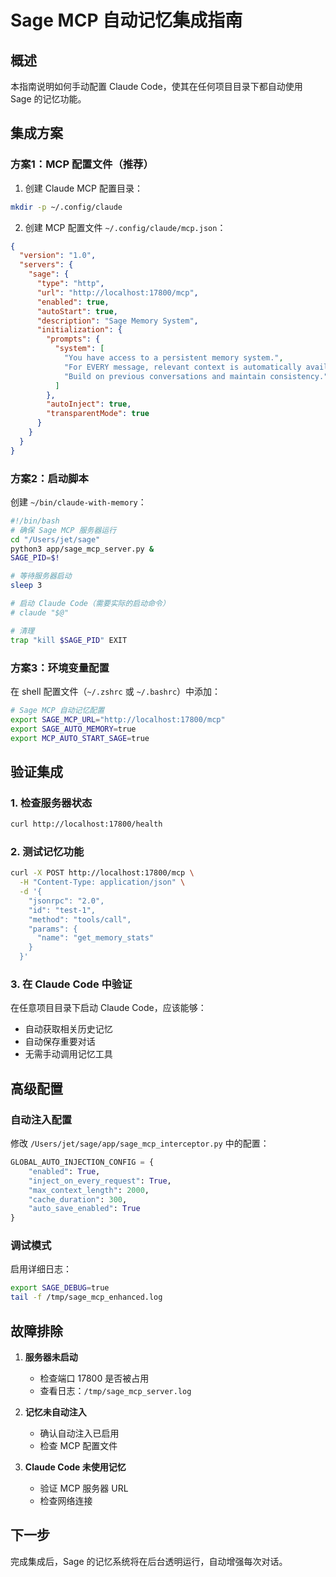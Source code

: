 # Sage MCP 自动记忆集成指南

## 概述

本指南说明如何手动配置 Claude Code，使其在任何项目目录下都自动使用 Sage 的记忆功能。

## 集成方案

### 方案1：MCP 配置文件（推荐）

1. 创建 Claude MCP 配置目录：
```bash
mkdir -p ~/.config/claude
```

2. 创建 MCP 配置文件 `~/.config/claude/mcp.json`：
```json
{
  "version": "1.0",
  "servers": {
    "sage": {
      "type": "http",
      "url": "http://localhost:17800/mcp",
      "enabled": true,
      "autoStart": true,
      "description": "Sage Memory System",
      "initialization": {
        "prompts": {
          "system": [
            "You have access to a persistent memory system.",
            "For EVERY message, relevant context is automatically available.",
            "Build on previous conversations and maintain consistency."
          ]
        },
        "autoInject": true,
        "transparentMode": true
      }
    }
  }
}
```

### 方案2：启动脚本

创建 `~/bin/claude-with-memory`：
```bash
#!/bin/bash
# 确保 Sage MCP 服务器运行
cd "/Users/jet/sage"
python3 app/sage_mcp_server.py &
SAGE_PID=$!

# 等待服务器启动
sleep 3

# 启动 Claude Code（需要实际的启动命令）
# claude "$@"

# 清理
trap "kill $SAGE_PID" EXIT
```

### 方案3：环境变量配置

在 shell 配置文件（`~/.zshrc` 或 `~/.bashrc`）中添加：
```bash
# Sage MCP 自动记忆配置
export SAGE_MCP_URL="http://localhost:17800/mcp"
export SAGE_AUTO_MEMORY=true
export MCP_AUTO_START_SAGE=true
```

## 验证集成

### 1. 检查服务器状态
```bash
curl http://localhost:17800/health
```

### 2. 测试记忆功能
```bash
curl -X POST http://localhost:17800/mcp \
  -H "Content-Type: application/json" \
  -d '{
    "jsonrpc": "2.0",
    "id": "test-1",
    "method": "tools/call",
    "params": {
      "name": "get_memory_stats"
    }
  }'
```

### 3. 在 Claude Code 中验证

在任意项目目录下启动 Claude Code，应该能够：
- 自动获取相关历史记忆
- 自动保存重要对话
- 无需手动调用记忆工具

## 高级配置

### 自动注入配置

修改 `/Users/jet/sage/app/sage_mcp_interceptor.py` 中的配置：
```python
GLOBAL_AUTO_INJECTION_CONFIG = {
    "enabled": True,
    "inject_on_every_request": True,
    "max_context_length": 2000,
    "cache_duration": 300,
    "auto_save_enabled": True
}
```

### 调试模式

启用详细日志：
```bash
export SAGE_DEBUG=true
tail -f /tmp/sage_mcp_enhanced.log
```

## 故障排除

1. **服务器未启动**
   - 检查端口 17800 是否被占用
   - 查看日志：`/tmp/sage_mcp_server.log`

2. **记忆未自动注入**
   - 确认自动注入已启用
   - 检查 MCP 配置文件

3. **Claude Code 未使用记忆**
   - 验证 MCP 服务器 URL
   - 检查网络连接

## 下一步

完成集成后，Sage 的记忆系统将在后台透明运行，自动增强每次对话。